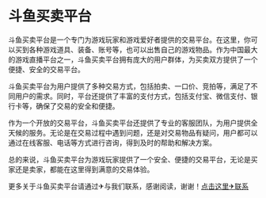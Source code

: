 # 斗鱼买卖平台

斗鱼买卖平台是一个专门为游戏玩家和游戏爱好者提供的交易平台。在这里，你可以买到各种游戏道具、装备、账号等，也可以出售自己的游戏物品。作为中国最大的游戏直播平台之一，斗鱼买卖平台拥有庞大的用户群体，为买卖双方提供了一个便捷、安全的交易平台。

斗鱼买卖平台为用户提供了多种交易方式，包括拍卖、一口价、竞拍等，满足了不同用户的需求。同时，平台还提供了丰富的支付方式，包括支付宝、微信支付、银行卡等，确保了交易的安全和便捷。

作为一个开放的交易平台，斗鱼买卖平台还提供了专业的客服团队，为用户提供全天候的服务。无论是在交易过程中遇到问题，还是对交易物品有疑问，用户都可以通过在线客服、电话等方式进行咨询，得到及时的帮助和解决方案。

总的来说，斗鱼买卖平台为游戏玩家提供了一个安全、便捷的交易平台，无论是买家还是卖家，都能在这里得到满意的交易体验。

更多关于斗鱼买卖平台请通过✈与我们联系，感谢阅读，谢谢！[点击这里✈联系](https://t.me/LM999bot)